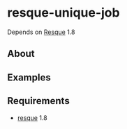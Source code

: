resque-unique-job
===============
Depends on [Resque](http://github.com/defunkt/resque/) 1.8

About
-----


Examples
--------


Requirements
------------
* [resque](http://github.com/defunkt/resque/) 1.8
